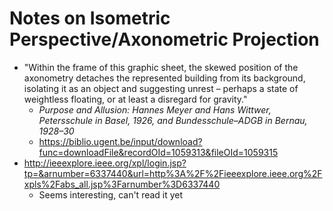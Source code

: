 # Notes on Isometric Perspective/Axonometric Projection

- "Within the frame of this graphic sheet, the skewed position of the axonometry detaches the represented building from its background, isolating it as an object and suggesting unrest – perhaps a state of weightless floating, or at least a disregard for gravity."
	- *Purpose and Allusion: Hannes Meyer and Hans Wittwer, Petersschule in Basel, 1926, and Bundesschule–ADGB in Bernau, 1928–30*
	- https://biblio.ugent.be/input/download?func=downloadFile&recordOId=1059313&fileOId=1059315- http://ieeexplore.ieee.org/xpl/login.jsp?tp=&arnumber=6337440&url=http%3A%2F%2Fieeexplore.ieee.org%2Fxpls%2Fabs_all.jsp%3Farnumber%3D6337440
	- Seems interesting, can't read it yet